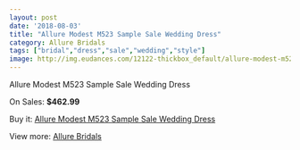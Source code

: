 ```yaml
---
layout: post
date: '2018-08-03'
title: "Allure Modest M523 Sample Sale Wedding Dress"
category: Allure Bridals
tags: ["bridal","dress","sale","wedding","style"]
image: http://img.eudances.com/12122-thickbox_default/allure-modest-m523-sample-sale-wedding-dress.jpg
---
```

Allure Modest M523 Sample Sale Wedding Dress

On Sales: **$462.99**
<a href="https://www.eudances.com/en/allure-bridals/3787-allure-modest-m523-sample-sale-wedding-dress.html"><amp-img layout="responsive" width="600" height="600" src="//img.eudances.com/12122-thickbox_default/allure-modest-m523-sample-sale-wedding-dress.jpg" alt="Allure Modest M523 Sample Sale Wedding Dress 0" /></a>
<a href="https://www.eudances.com/en/allure-bridals/3787-allure-modest-m523-sample-sale-wedding-dress.html"><amp-img layout="responsive" width="600" height="600" src="//img.eudances.com/12124-thickbox_default/allure-modest-m523-sample-sale-wedding-dress.jpg" alt="Allure Modest M523 Sample Sale Wedding Dress 1" /></a>
<a href="https://www.eudances.com/en/allure-bridals/3787-allure-modest-m523-sample-sale-wedding-dress.html"><amp-img layout="responsive" width="600" height="600" src="//img.eudances.com/12123-thickbox_default/allure-modest-m523-sample-sale-wedding-dress.jpg" alt="Allure Modest M523 Sample Sale Wedding Dress 2" /></a>

Buy it: [Allure Modest M523 Sample Sale Wedding Dress](https://www.eudances.com/en/allure-bridals/3787-allure-modest-m523-sample-sale-wedding-dress.html "Allure Modest M523 Sample Sale Wedding Dress")

View more: [Allure Bridals](https://www.eudances.com/en/2-allure-bridals "Allure Bridals")